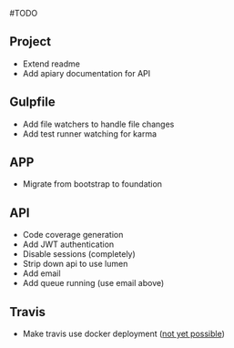 #TODO

## Project
* Extend readme
* Add apiary documentation for API

## Gulpfile
* Add file watchers to handle file changes
* Add test runner watching for karma

## APP
* Migrate from bootstrap to foundation

## API
* Code coverage generation
* Add JWT authentication
* Disable sessions (completely)
* Strip down api to use lumen
* Add email
* Add queue running (use email above)

## Travis
* Make travis use docker deployment ([not yet possible](http://blog.travis-ci.com/2014-12-17-faster-builds-with-container-based-infrastructure/))